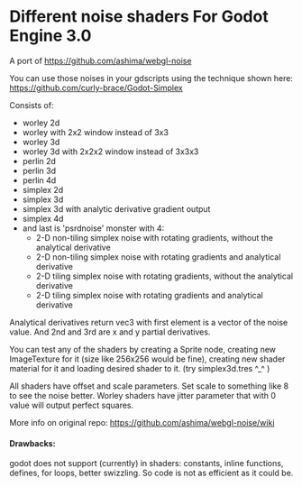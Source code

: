 # Different noise shaders For Godot Engine 3.0

A port of https://github.com/ashima/webgl-noise

You can use those noises in your gdscripts using the technique shown here:
https://github.com/curly-brace/Godot-Simplex

Consists of:
- worley 2d
- worley with 2x2 window instead of 3x3
- worley 3d
- worley 3d with 2x2x2 window instead of 3x3x3
- perlin 2d
- perlin 3d
- perlin 4d
- simplex 2d
- simplex 3d
- simplex 3d with analytic derivative gradient output
- simplex 4d
- and last is 'psrdnoise' monster with 4:
  - 2-D non-tiling simplex noise with rotating gradients, without the analytical derivative
  - 2-D non-tiling simplex noise with rotating gradients and analytical derivative
  - 2-D tiling simplex noise with rotating gradients, without the analytical derivative
  - 2-D tiling simplex noise with rotating gradients and analytical derivative
 
Analytical derivatives return vec3 with first element is a vector of the noise value. And 2nd and 3rd are x and y partial derivatives.

You can test any of the shaders by creating a Sprite node, creating new ImageTexture for it (size like 256x256 would be fine), creating new shader material for it and loading desired shader to it. (try simplex3d.tres ^_^ )

All shaders have offset and scale parameters. Set scale to something like 8 to see the noise better.
Worley shaders have jitter parameter that with 0 value will output perfect squares.

More info on original repo:
https://github.com/ashima/webgl-noise/wiki

#### Drawbacks:
godot does not support (currently) in shaders: constants, inline functions, defines, for loops, better swizzling. So code is not as efficient as it could be.
